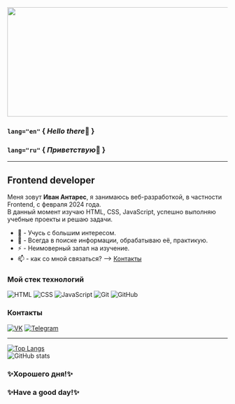 <div align="center">
  <img src="https://media.giphy.com/media/v1.Y2lkPTc5MGI3NjExbXd5dGVpdGI2dWFqcGQ4b3QxZ3V6ZmRtbnhoY3E2dG15NnJ6bXk3aSZlcD12MV9pbnRlcm5hbF9naWZfYnlfaWQmY3Q9Zw/VPpkvgTIJ817dfQOXI/giphy.gif" width="1050" height="250">
  <img src="">
</div>

### `lang="en"`  { *Hello there*👋 }
### `lang="ru"`  { *Приветствую*👋 }
___

## Frontend developer

Меня зовут **Иван Антарес**, я занимаюсь веб-разработкой, в частности Frontend, c февраля 2024 года.  
В данный момент изучаю HTML, CSS, JavaScript, успешно выполняю учебные проекты и решаю задачи.
* 🌱 - Учусь с большим интересом.
* 🔭 - Всегда в поиске информации, обрабатываю её, практикую.
* ⚡ - Неимоверный запал на изучение.
* 📫 - как со мной связаться? --> [Контакты](https://github.com/Enz0tech#%D0%BA%D0%BE%D0%BD%D1%82%D0%B0%D0%BA%D1%82%D1%8B)
  
### Мой стек технологий
![HTML](https://img.shields.io/badge/-HTML-333?style=for-the-badge&logo=html5)
![CSS](https://img.shields.io/badge/-CSS-333?style=for-the-badge&logo=css3&logoColor=blue)
![JavaScript](https://img.shields.io/badge/-JavaScript-333?style=for-the-badge&logo=javascript)
![Git](https://img.shields.io/badge/-Git-333?style=for-the-badge&logo=Git)
![GitHub](https://img.shields.io/badge/-GitHub-333?style=for-the-badge&logo=GitHub)

### Контакты
[![VK](https://img.shields.io/badge/-VK-333?style=for-the-badge&logo=Vk&logoColor=27A0D9)](https://vk.com/enzotech)
[![Telegram](https://img.shields.io/badge/-Telegram-333?style=for-the-badge&logo=telegram&logoColor=27A0D9)](https://t.me/enzotech)
___

[![Top Langs](https://github-readme-stats.vercel.app/api/top-langs/?username=enz0tech&layout=compact&theme=dark)](https://github.com/anuraghazra/github-readme-stats)  
![GitHub stats](https://github-readme-stats.vercel.app/api?username=enz0tech&show_icons=true&hide=prs,issues,contribs&theme=dark)

### ✨Хорошего дня!✨
### ✨Have a good day!✨
